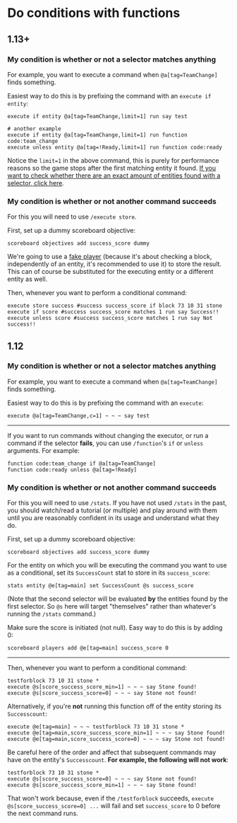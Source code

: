 # Do conditions with functions

## 1.13+

### My condition is whether or not a selector matches anything

For example, you want to execute a command when `@a[tag=TeamChange]` finds something.

Easiest way to do this is by prefixing the command with an `execute if entity`:

```mcfunction
execute if entity @a[tag=TeamChange,limit=1] run say test

# another example
execute if entity @a[tag=TeamChange,limit=1] run function code:team_change
execute unless entity @a[tag=!Ready,limit=1] run function code:ready
```

Notice the `limit=1` in the above command, this is purely for performance reasons so the game stops after the first matching entity it found. [If you want to check whether there are an exact amount of entities found with a selector, click here](/wiki/questions/numplayers).

### My condition is whether or not another command succeeds

For this you will need to use `/execute store`.

First, set up a dummy scoreboard objective:

```mcfunction
scoreboard objectives add success_score dummy
```

We're going to use a [fake player](/wiki/questions/fakeplayer) (because it's about checking a block, independently of an entity, it's recommended to use it) to store the result. This can of course be substituted for the executing entity or a different entity as well.

Then, whenever you want to perform a conditional command:

```mcfunction
execute store success #success success_score if block 73 10 31 stone
execute if score #success success_score matches 1 run say Success!!
execute unless score #success success_score matches 1 run say Not success!!
```

## 1.12

### My condition is whether or not a selector matches anything

For example, you want to execute a command when `@a[tag=TeamChange]` finds something.

Easiest way to do this is by prefixing the command with an `execute`:

```mcfunction
execute @a[tag=TeamChange,c=1] ~ ~ ~ say test
```

----

If you want to run commands without changing the executor, or run a command if the selector **fails**, you can use `/function`'s `if` or `unless` arguments. For example:

```mcfunction
function code:team_change if @a[tag=TeamChange]
function code:ready unless @a[tag=!Ready]
```

### My condition is whether or not another command succeeds

For this you will need to use `/stats`. If you have not used `/stats` in the past, you should watch/read a tutorial (or multiple) and play around with them until you are reasonably confident in its usage and understand what they do.

First, set up a dummy scoreboard objective:

```mcfunction
scoreboard objectives add success_score dummy
```

For the entity on which you will be executing the command you want to use as a conditional, set its `SuccessCount` stat to store in its `success_score`:

```mcfunction
stats entity @e[tag=main] set SuccessCount @s success_score
```

(Note that the second selector will be evaluated **by** the entities found by the first selector. So `@s` here will target "themselves" rather than whatever's running the `/stats` command.)

Make sure the score is initiated (not null). Easy way to do this is by adding 0:

```mcfunction
scoreboard players add @e[tag=main] success_score 0
```

----

Then, whenever you want to perform a conditional command:

```mcfunction
testforblock 73 10 31 stone *
execute @s[score_success_score_min=1] ~ ~ ~ say Stone found!
execute @s[score_success_score=0] ~ ~ ~ say Stone not found!
```

Alternatively, if you're **not** running this function off of the entity storing its `Successcount`:

```mcfunction
execute @e[tag=main] ~ ~ ~ testforblock 73 10 31 stone *
execute @e[tag=main,score_success_score_min=1] ~ ~ ~ say Stone found!
execute @e[tag=main,score_success_score=0] ~ ~ ~ say Stone not found!
```

Be careful here of the order and affect that subsequent commands may have on the entity's `Successcount`. **For example, the following will not work**:

```mcfunction
testforblock 73 10 31 stone *
execute @s[score_success_score=0] ~ ~ ~ say Stone not found!
execute @s[score_success_score_min=1] ~ ~ ~ say Stone found!
```

That won't work because, even if the `/testforblock` succeeds, `execute @s[score_success_score=0] ...` will fail and set `success_score` to 0 before the next command runs.

